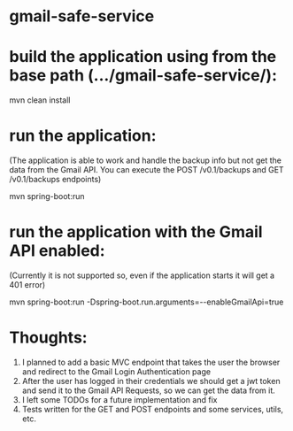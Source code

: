 # gmail-safe-service

# build the application using from the base path (.../gmail-safe-service/):

mvn clean install

# run the application:
(The application is able to work and handle the backup info but not get the data from the Gmail API. You can execute the POST /v0.1/backups and GET /v0.1/backups endpoints)

mvn spring-boot:run

# run the application with the Gmail API enabled:
(Currently it is not supported so, even if the application starts it will get a 401 error)

mvn spring-boot:run -Dspring-boot.run.arguments=--enableGmailApi=true

# Thoughts:

1. I planned to add a basic MVC endpoint that takes the user the browser and redirect to the Gmail Login Authentication page
2. After the user has logged in their credentials we should get a jwt token and send it to the Gmail API Requests, so we can get the data from it.
3. I left some TODOs for a future implementation and fix
4. Tests written for the GET and POST endpoints and some services, utils, etc.